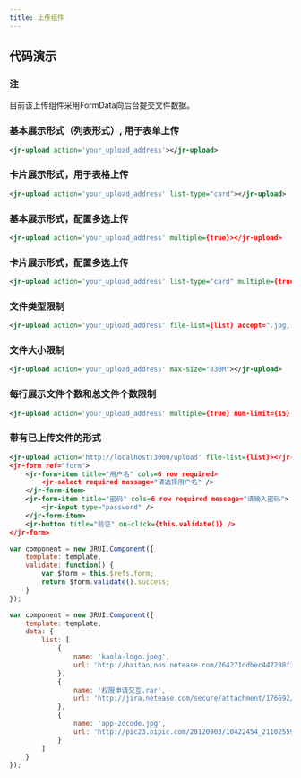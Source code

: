 ```yaml
---
title: 上传组件
---
```


## 代码演示

### 注

目前该上传组件采用FormData向后台提交文件数据。

### 基本展示形式（列表形式）, 用于表单上传

<!-- demo_start -->
<div class="m-example"></div>

```xml
<jr-upload action='your_upload_address'></jr-upload>
```
<!-- demo_end -->

### 卡片展示形式，用于表格上传

<!-- demo_start -->
<div class="m-example"></div>

```xml
<jr-upload action='your_upload_address' list-type="card"></jr-upload>
```
<!-- demo_end -->

### 基本展示形式，配置多选上传

<!-- demo_start -->
<div class="m-example"></div>

```xml
<jr-upload action='your_upload_address' multiple={true}></jr-upload>
```
<!-- demo_end -->

### 卡片展示形式，配置多选上传

<!-- demo_start -->
<div class="m-example"></div>

```xml
<jr-upload action='your_upload_address' list-type="card" multiple={true}></jr-upload>
```
<!-- demo_end -->

### 文件类型限制

<!-- demo_start -->
<div class="m-example"></div>

```xml
<jr-upload action='your_upload_address' file-list={list} accept=".jpg,.zip,video/*,audio/*"></jr-upload>
```
<!-- demo_end -->

### 文件大小限制

<!-- demo_start -->
<div class="m-example"></div>

```xml
<jr-upload action='your_upload_address' max-size="830M"></jr-upload>
```
<!-- demo_end -->

### 每行展示文件个数和总文件个数限制

<!-- demo_start -->
<div class="m-example"></div>

```xml
<jr-upload action='your_upload_address' multiple={true} num-limit={15} num-perline={4}></jr-upload>
```
<!-- demo_end -->

### 带有已上传文件的形式

<!-- demo_start -->
<div class="m-example"></div>

```xml
<jr-upload action='http://localhost:3000/upload' file-list={list}></jr-upload>
<jr-form ref="form">
    <jr-form-item title="用户名" cols=6 row required>
        <jr-select required message="请选择用户名" />
    </jr-form-item>
    <jr-form-item title="密码" cols=6 row required message="请输入密码">
        <jr-input type="password" />
    </jr-form-item>
    <jr-button title="验证" on-click={this.validate()} />
</jr-form>
```

```javascript
var component = new JRUI.Component({
    template: template,
    validate: function() {
        var $form = this.$refs.form;
        return $form.validate().success;
    }
});
```

```javascript
var component = new JRUI.Component({
    template: template,
    data: {
        list: [
            {
                name: 'kaola-logo.jpeg',
                url: 'http://haitao.nos.netease.com/264271ddbec447288f17aef71119b1f4.png?imageView&thumbnail=220x0&quality=85&v=1'
            },
            {
                name: '权限申请交互.rar',
                url: 'http://jira.netease.com/secure/attachment/176692/%E6%9D%83%E9%99%90%E6%89%B9%E9%87%8F%E7%94%B3%E8%AF%B7%E4%BA%A4%E4%BA%92-%E7%94%B3%E8%AF%B7%E7%AF%AE.rar'
            },
            {
                name: 'app-2dcode.jpg',
                url: 'http://pic23.nipic.com/20120903/10422454_211025593122_2.jpg'
            }
        ]
    }
});
```
<!-- demo_end -->
